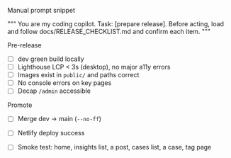 Manual prompt snippet

"""
You are my coding copilot. Task: [prepare release].
Before acting, load and follow docs/RELEASE_CHECKLIST.md and confirm each item.
"""

Pre-release
- [ ] dev green build locally
- [ ] Lighthouse LCP < 3s (desktop), no major a11y errors
- [ ] Images exist in `public/` and paths correct
- [ ] No console errors on key pages
- [ ] Decap `/admin` accessible

Promote
- [ ] Merge dev → main (`--no-ff`)
- [ ] Netlify deploy success
- [ ] Smoke test: home, insights list, a post, cases list, a case, tag page

